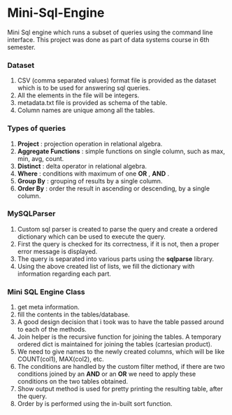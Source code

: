 # Mini-Sql-Engine
Mini Sql engine which runs a subset of queries using the command line interface.
This project was done as part of data systems course in 6th semester.

### Dataset 
1. CSV (comma separated values) format file is provided as the dataset which is to
be used for answering sql queries.
2. All the elements in the file will be integers.
3. metadata.txt file is provided as schema of the table.
4. Column names are unique among all the tables.

### Types of queries
1. **Project** : projection operation in relational algebra.
2. **Aggregate Functions** : simple functions on single column, such as max,
   min, avg, count.
3. **Distinct** : delta operator in relational algebra.
4. **Where** : conditions with maximum of one **OR** , **AND** .
5. **Group By** : grouping of results by a single column.
6. **Order By** : order the result in ascending or descending, by a single
   column.

### MySQLParser
1. Custom sql parser is created to parse the query and create a ordered
   dictionary which can be used to execute the query.
2. First the query is checked for its correctness, if it is not, then a proper
   error message is displayed.
3. The query is separated into various parts using the **sqlparse** library.
4. Using the above created list of lists, we fill the dictionary with
   information regarding each part.


### Mini SQL Engine Class
1. get meta information.
2. fill the contents in the tables/database.
3. A good design decision that i took was to have the table passed around to each
of the methods.
4. Join helper is the recursive function for joining the tables. A temporary
ordered dict is maintained for joining the tables (cartesian product).
5. We need to give names to the newly created columns, which will be like
COUNT(col1), MAX(col2), etc.
6. The conditions are handled by the custom filter method, if there are two
conditions joined by an **AND** or an **OR** we need to apply these conditions
on the two tables obtained.
7. Show output method is used for pretty printing the resulting table, after the
query.
8. Order by is performed using the in-built sort function.


